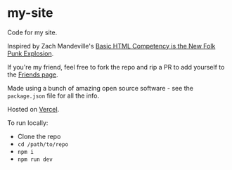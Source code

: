 # my-site
Code for my site.

Inspired by Zach Mandeville's <a href="https://coolguy.website/basic-html-competency-is-the-new-punk-folk-explosion/">Basic HTML Competency is the New Folk Punk Explosion</a>.

If you're my friend, feel free to fork the repo and rip a PR to add yourself to the <a href="https://github.com/aryaburke/my-site/blob/main/src/app/friends/page.tsx">Friends page</a>.

Made using a bunch of amazing open source software - see the `package.json` file for all the info. 

Hosted on <a href="vercel.com">Vercel</a>.

To run locally:
- Clone the repo
- `cd /path/to/repo`
- `npm i`
- `npm run dev`